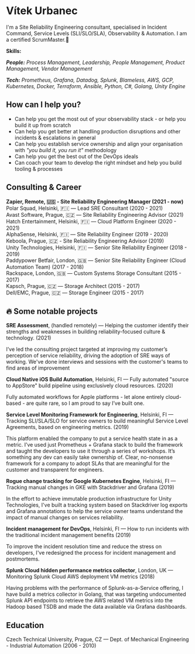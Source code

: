 # Vítek Urbanec

I'm a Site Reliability Engineering consultant, specialised in Incident Command, Service Levels (SLI/SLO/SLA), Observability & Automation. I am a certified ScrumMaster.👋

**Skills:**

***People:** Process Management, Leadership, People Management, Product Management, Vendor Management*

***Tech:** Prometheus, Grafana, Datadog, Splunk, Blameless, AWS, GCP, Kubernetes, Docker, Terraform, Ansible, Python, C#, Golang, Unity Engine*

## How can I help you?
- Can help you get the most out of your observability stack - or help you build it up from scratch
- Can help you get better at handling production disruptions and other incidents & escalations in general
- Can help you establish service ownership and align your organisation with *"you build it, you run it"* methodology
- Can help you get the best out of the DevOps ideals
- Can coach your team to develop the right mindset and help you build tooling & processes

## Consulting & Career
**Zapier, Remote, 🇺🇸 - Site Reliability Engineering Manager
(2021 - now)**  
Polar Squad, Helsinki, 🇫🇮 — Lead SRE Consultant
(2020 - 2021)  
Avast Software, Prague, 🇨🇿 — Site Reliability Engineering Advisor
(2021)  
Hatch Entertainment, Helsinki, 🇫🇮 — Cloud Platform Engineer
(2020 - 2021)  
AlphaSense, Helsinki, 🇫🇮 — Site Reliability Engineer
(2019 - 2020)  
Keboola, Prague, 🇨🇿 - Site Reliability Engineering Advisor
(2019)  
Unity Technologies, Helsinki, 🇫🇮 — Senior Site Reliability Engineer
(2018 - 2019)  
Paddypower Betfair, London, 🇬🇧 — Senior Site Reliability Engineer (Cloud Automation Team)
(2017 - 2018)  
Rackspace, London, 🇬🇧 — Custom Systems Storage Consultant
(2015 - 2017)  
Kapsch, Prague, 🇨🇿 — Storage Architect
(2015 - 2017)  
Dell/EMC, Prague, 🇨🇿 — Storage Engineer
(2015 - 2017)  

## 🔥 Some notable projects

**SRE Assessment**, (handled remotely) — Helping the customer identify their strengths and weaknesses in building reliability-focused culture & technology. (2021)
  
I’ve led the consulting project targeted at improving my customer’s perception of service reliability, driving the adoption of SRE ways of working. We've done interviews and sessions with the customer's teams to find areas of improvement 

**Cloud Native iOS Build Automation**, Helsinki, FI — Fully automated "source to AppStore" build pipeline using exclusively cloud resources. (2020)
  
Fully automated workflows for Apple platforms - let alone entirely cloud-based - are quite rare, so I am proud to say I’ve built one.


**Service Level Monitoring Framework for Engineering**, Helsinki, FI — Tracking SLI/SLA/SLO for service owners to build meaningful Service Level Agreements, based on engineering metrics. (2019)

This platform enabled the company to put a service health state in as a metric. I’ve used just Prometheus + Grafana stack to build the framework and taught the developers to use it through a series of workshops. It’s something any dev can easily take ownership of. Clear, no-nonsense framework for a company to adopt SLAs that are meaningful for the customer and transparent for engineers.

**Rogue change tracking for Google Kubernetes Engine**, Helsinki, FI — Tracking manual changes in GKE with Stackdriver and Grafana (2019)

In the effort to achieve immutable production infrastructure for Unity Technologies, I've built a tracking system based on Stackdriver log exports and Grafana annotations to help the service owner teams understand the impact of manual changes on services reliability.


**Incident management for DevOps**, Helsinki, FI — How to run incidents with the traditional incident management benefits (2019)

To improve the incident resolution time and reduce the stress on developers, I've redesigned the process for incident management and postmortems.

**Splunk Cloud hidden performance metrics collector**, London, UK — Monitoring Splunk Cloud AWS deployment VM metrics (2018)

Having problems with the performance of Splunk-as-a-Service offering, I have build a metrics collector in Golang, that was targeting undocumented Splunk API endpoints to retrieve the AWS related VM metrics into the Hadoop based TSDB and made the data available via Grafana dashboards.


## Education
Czech Technical University, Prague, CZ — Dept. of Mechanical Engineering - Industrial Automation
(2006 - 2010)